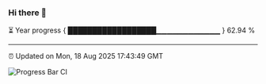 ### Hi there 👋

⏳ Year progress { ██████████████████▁▁▁▁▁▁▁▁▁▁▁▁ } 62.94 %

---

⏰ Updated on Mon, 18 Aug 2025 17:43:49 GMT

![Progress Bar CI](https://github.com/IshwaranRudhara/GIT-ACTION/workflows/Progress%20Bar%20CI/badge.svg)
